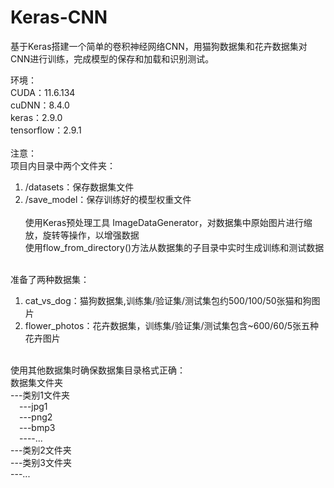 # Keras-CNN
基于Keras搭建一个简单的卷积神经网络CNN，用猫狗数据集和花卉数据集对CNN进行训练，完成模型的保存和加载和识别测试。<br />

环境：<br />
CUDA：11.6.134<br />
cuDNN：8.4.0<br />
keras：2.9.0<br />
tensorflow：2.9.1<br /><br />
注意：<br />
项目内目录中两个文件夹：<br />
1. /datasets：保存数据集文件<br />
2. /save_model：保存训练好的模型权重文件<br /><br />
使用Keras预处理工具 ImageDataGenerator，对数据集中原始图片进行缩放，旋转等操作，以增强数据<br />
使用flow_from_directory()方法从数据集的子目录中实时生成训练和测试数据<br /><br />

准备了两种数据集：<br />
1. cat_vs_dog：猫狗数据集,训练集/验证集/测试集包约500/100/50张猫和狗图片<br />
2. flower_photos：花卉数据集，训练集/验证集/测试集包含~600/60/5张五种花卉图片<br /><br />

使用其他数据集时确保数据集目录格式正确：<br />
数据集文件夹<br />
---类别1文件夹<br />
&emsp;---jpg1<br />
&emsp;---png2<br />
&emsp;---bmp3<br />
&emsp;----...<br />
---类别2文件夹<br />
---类别3文件夹<br />
---...
